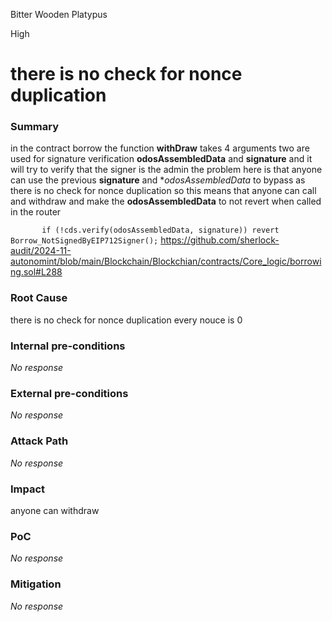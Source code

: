 Bitter Wooden Platypus

High

# there is no check for nonce duplication

### Summary

 in the contract borrow the function  **withDraw** takes  4 arguments two are used for signature verification   **odosAssembledData** and  **signature** and it will  try to verify that the signer is the admin the problem here is that anyone can use the previous  **signature** and **odosAssembledData*  to bypass as there is no check for nonce duplication so this means that anyone can call and withdraw   and make the **odosAssembledData**  to not revert when called in the  router 
   
`        if (!cds.verify(odosAssembledData, signature)) revert Borrow_NotSignedByEIP712Signer();
`
https://github.com/sherlock-audit/2024-11-autonomint/blob/main/Blockchain/Blockchian/contracts/Core_logic/borrowing.sol#L288

### Root Cause

there is no check for nonce duplication every nouce is 0

### Internal pre-conditions

_No response_

### External pre-conditions

_No response_

### Attack Path

_No response_

### Impact

anyone can withdraw 

### PoC

_No response_

### Mitigation

_No response_
